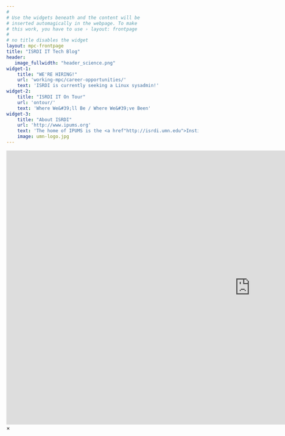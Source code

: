 ```yaml
---
#
# Use the widgets beneath and the content will be
# inserted automagically in the webpage. To make
# this work, you have to use › layout: frontpage
#
# no title disables the widget
layout: mpc-frontpage
title: "ISRDI IT Tech Blog"
header:
   image_fullwidth: "header_science.png"
widget-1:
    title: "WE'RE HIRING!"
    url: 'working-mpc/career-opportunities/'
    text: 'ISRDI is currently seeking a Linux sysadmin!'
widget-2:
    title: "ISRDI IT On Tour"
    url: 'ontour/'
    text: 'Where We&#39;ll Be / Where We&#39;ve Been'
widget-3:
    title: "About ISRDI"
    url: 'http://www.ipums.org'
    text: 'The home of IPUMS is the <a href"http://isrdi.umn.edu">Institute for Social Research and Data Innovation</a>, an interdisciplinary research center at the University of Minnesota. As a leading developer and disseminator of some of the world&#39;s largest demographic databases, we serve an audience of more than 50,000 researchers, policymakers, journalists, and data scientists around the globe.'
    image: umn-logo.jpg
---
```



<div id="videoModal" class="reveal-modal large" data-reveal="">
  <div class="flex-video widescreen vimeo" style="display: block;">
    <iframe width="1280" height="720" src="https://www.youtube.com/embed/3b5zCFSmVvU" frameborder="0" allowfullscreen></iframe>
  </div>
  <a class="close-reveal-modal">&#215;</a>
</div>

